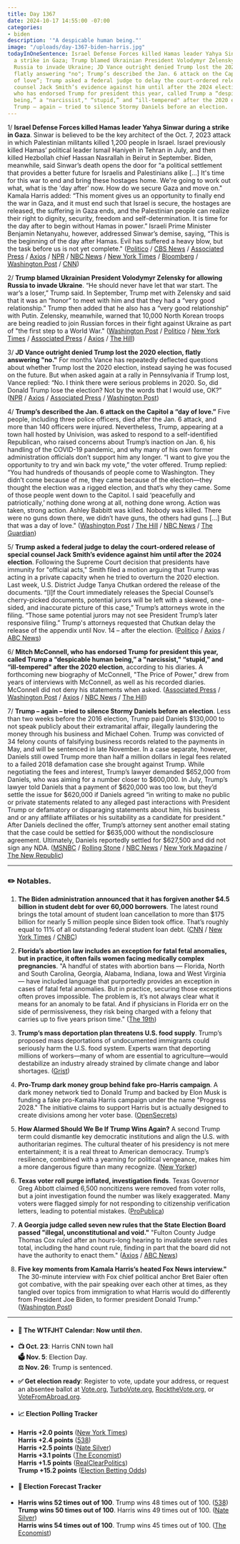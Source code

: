 ```yaml
---
title: Day 1367
date: 2024-10-17 14:55:00 -07:00
categories:
- biden
description: '"A despicable human being."'
image: "/uploads/day-1367-biden-harris.jpg"
todayInOneSentence: Israel Defense Forces killed Hamas leader Yahya Sinwar during
  a strike in Gaza; Trump blamed Ukrainian President Volodymyr Zelensky for allowing
  Russia to invade Ukraine; JD Vance outright denied Trump lost the 2020 election,
  flatly answering "no"; Trump’s described the Jan. 6 attack on the Capitol a “day
  of love”; Trump asked a federal judge to delay the court-ordered release of special
  counsel Jack Smith’s evidence against him until after the 2024 election; Mitch McConnell,
  who has endorsed Trump for president this year, called Trump a “despicable human
  being,” a "narcissist," “stupid,” and “ill-tempered" after the 2020 election; and
  Trump – again – tried to silence Stormy Daniels before an election.
---
```


1/ **Israel Defense Forces killed Hamas leader Yahya Sinwar during a strike in Gaza**. Sinwar is believed to be the key architect of the Oct. 7, 2023 attack in which Palestinian militants killed 1,200 people in Israel. Israel previously killed Hamas’ political leader Ismail Haniyeh in Tehran in July, and then killed Hezbollah chief Hassan Nasrallah in Beirut in September. Biden, meanwhile, said Sinwar’s death opens the door for “a political settlement that provides a better future for Israelis and Palestinians alike \[...\] It's time for this war to end and bring these hostages home. We're going to work out what, what is the 'day after' now. How do we secure Gaza and move on." Kamala Harris added: “This moment gives us an opportunity to finally end the war in Gaza, and it must end such that Israel is secure, the hostages are released, the suffering in Gaza ends, and the Palestinian people can realize their right to dignity, security, freedom and self-determination. It is time for the day after to begin without Hamas in power.” Israeli Prime Minister Benjamin Netanyahu, however, addressed Sinwar’s demise, saying, “This is the beginning of the day after Hamas. Evil has suffered a heavy blow, but the task before us is not yet complete." ([Politico](https://www.politico.eu/article/israel-killed-hamas-leader-yahya-sinwar-gaza/) / [CBS News](https://www.cbsnews.com/news/israel-yahya-sinwar-hamas-gaza-war-killed-in-rafah-operation/) / [Associated Press](https://apnews.com/article/israel-palestinians-hamas-lebanon-hezbollah-news-10-17-2024-d12ca71945313e601cf10876072f4182) / [Axios](https://www.axios.com/2024/10/17/sinwar-hamas-israel-killed-gaza) / [NPR](https://www.npr.org/2024/10/17/nx-s1-5155921/israel-hamas-leader-yahya-sinwar) / [NBC News](https://www.nbcnews.com/news/world/hamas-leader-yahya-sinwar-israel-investigating-dead-rcna175892) / [New York Times](https://www.nytimes.com/2024/10/17/us/politics/harris-yahya-sinwar-hamas-israel-gaza.html) / [Bloomberg](https://www.bloomberg.com/news/live-blog/2024-10-17/hamas-latest) / [Washington Post](https://www.washingtonpost.com/world/2024/10/17/israel-iran-lebanon-war-news-gaza-hamas/) / [CNN](https://www.cnn.com/world/live-news/israel-iran-gaza-lebanon-10-17-24-intl-hnk/index.html))

2/ **Trump blamed Ukrainian President Volodymyr Zelensky for allowing Russia to invade Ukraine**. “He should never have let that war start. The war’s a loser,” Trump said. In September, Trump met with Zelensky and said that it was an “honor” to meet with him and that they had a “very good relationship.” Trump then added that he also has a “very good relationship” with Putin. Zelensky, meanwhile, warned that 10,000 North Korean troops are being readied to join Russian forces in their fight against Ukraine as part of "the first step to a World War." ([Washington Post](https://www.washingtonpost.com/politics/2024/10/17/trump-zelensky-ukraine-war-start/) / [Politico](https://www.politico.com/news/2024/10/17/trump-zelenskyy-biden-russia-ukraine-war-blame-00184173) / [New York Times](https://www.nytimes.com/2024/10/17/world/europe/zelensky-eu-victory-plan.html) / [Associated Press](https://apnews.com/article/ukraine-zelenskyy-europe-victory-plan-summit-863bd5c70816449e3c92b7c1f767a2ff) / [Axios](https://www.axios.com/2024/10/17/zelensky-north-korea-troops-russia-ukraine) / [The Hill](https://thehill.com/policy/international/4936302-zelensky-ukraine-war-victory-plan/))

3/ **JD Vance outright denied Trump lost the 2020 election, flatly answering "no."** For months Vance has repeatedly deflected questions about whether Trump lost the 2020 election, instead saying he was focused on the future. But when asked again at a rally in Pennsylvania if Trump lost, Vance replied: “No. I think there were serious problems in 2020. So, did Donald Trump lose the election? Not by the words that I would use, OK?” ([NPR](https://www.npr.org/2024/10/16/nx-s1-5155220/jd-vance-donald-trump-2020-election-loss-answer-no) / [Axios](https://www.axios.com/2024/10/16/jd-vance-trump-2020-election-denial) / [Associated Press](https://apnews.com/article/vance-trump-2020-election-3659368bc50e3224e5cc59f76015e096) / [Washington Post](https://www.washingtonpost.com/politics/2024/10/16/vance-2020-election-answer/))

4/ **Trump’s described the Jan. 6 attack on the Capitol a “day of love.”** Five people, including three police officers, died after the Jan. 6 attack, and more than 140 officers were injured. Nevertheless, Trump, appearing at a town hall hosted by Univision, was asked to respond to a self-identified Republican, who raised concerns about Trump’s inaction on Jan. 6, his handling of the COVID-19 pandemic, and why many of his own former administration officials don’t support him any longer. “I want to give you the opportunity to try and win back my vote,” the voter offered. Trump replied: “You had hundreds of thousands of people come to Washington. They didn’t come because of me, they came because of the election—they thought the election was a rigged election, and that’s why they came. Some of those people went down to the Capitol. I said ‘peacefully and patriotically,’ nothing done wrong at all, nothing done wrong. Action was taken, strong action. Ashley Babbitt was killed. Nobody was killed. There were no guns down there, we didn’t have guns, the others had guns \[...\] But that was a day of love." ([Washington Post](https://www.washingtonpost.com/politics/2024/10/17/trump-jan-6-insurrection/) / [The Hill](https://thehill.com/homenews/campaign/4938695-kamala-harris-donald-trump-jan-6-2020-claims/) / [NBC News](https://www.nbcnews.com/politics/2024-election/trump-says-nothing-was-done-wrong-jan-6-republican-voter-confronts-rcna175755) / [The Guardian](https://www.theguardian.com/us-news/live/2024/oct/17/donald-trump-january-6-riot-kamala-harris-us-election-politics-news))

5/ **Trump asked a federal judge to delay the court-ordered release of special counsel Jack Smith’s evidence against him until after the 2024 election**. Following the Supreme Court decision that presidents have immunity for "official acts," Smith filed a motion arguing that Trump was acting in a private capacity when he tried to overturn the 2020 election. Last week, U.S. District Judge Tanya Chutkan ordered the release of the documents. “\[I\]f the Court immediately releases the Special Counsel’s cherry-picked documents, potential jurors will be left with a skewed, one-sided, and inaccurate picture of this case,” Trump’s attorneys wrote in the filing. “Those same potential jurors may not see President Trump’s later responsive filing.” Trump's attorneys requested that Chutkan delay the release of the appendix until Nov. 14 – after the election. ([Politico](https://www.politico.com/live-updates/2024/10/17/2024-elections-live-coverage-updates-analysis/donald-trump-jack-smith-evidence-00184133) / [Axios](https://www.axios.com/2024/10/17/trump-jan-6-case-documents-release-jack-smith) / [ABC News](https://abcnews.go.com/US/trump-asks-judge-jan-6-case-delay-release/story?id=114892192))

6/ **Mitch McConnell, who has endorsed Trump for president this year, called Trump a “despicable human being,” a "narcissist," “stupid,” and “ill-tempered" after the 2020 election**, according to his diaries. A forthcoming new biography of McConnell, "The Price of Power," drew from years of interviews with McConnell, as well as his recorded diaries. McConnell did not deny his statements when asked. ([Associated Press](https://apnews.com/article/mcconnell-trump-biography-election-0a861001d95287e689336504abc2281f) / [Washington Post](https://www.washingtonpost.com/politics/2024/10/17/trump-mcconnell-jan-6-capitol/) / [Axios](https://www.axios.com/2024/10/17/mcconnell-trump-stupid-2020-election-new-book) / [NBC News](https://www.nbcnews.com/politics/congress/mcconnell-privately-called-trump-despicable-human-unfit-office-new-boo-rcna175960) / [The Hill](https://thehill.com/homenews/senate/4938254-mitch-mcconnell-donald-trump-2020-election-book/))

7/ **Trump – again – tried to silence Stormy Daniels before an election**. Less than two weeks before the 2016 election, Trump paid Daniels $130,000 to not speak publicly about their extramarital affair, illegally laundering the money through his business and Michael Cohen. Trump was convicted of 34 felony counts of falsifying business records related to the payments in May, and will be sentenced in late November. In a case separate, however, Daniels still owed Trump more than half a million dollars in legal fees related to a failed 2018 defamation case she brought against Trump. While negotiating the fees and interest, Trump’s lawyer demanded $652,000 from Daniels, who was aiming for a number closer to $600,000. In July, Trump’s lawyer told Daniels that a payment of $620,000 was too low, but they’d settle the issue for $620,000 if Daniels agreed “in writing to make no public or private statements related to any alleged past interactions with President Trump or defamatory or disparaging statements about him, his business and or any affiliate affiliates or his suitability as a candidate for president.” After Daniels declined the offer, Trump’s attorney sent another email stating that the case could be settled for $635,000 without the nondisclosure agreement. Ultimately, Daniels reportedly settled for $627,500 and did not sign any NDA. ([MSNBC](https://www.msnbc.com/rachel-maddow-show/maddowblog/trumps-legal-team-tried-keep-stormy-daniels-quiet-yes-rcna175887) / [Rolling Stone](https://www.rollingstone.com/politics/politics-news/trump-tries-to-silence-stormy-daniels-again-1235135930/) / [NBC News](https://www.nbcnews.com/politics/2024-election/trumps-legal-team-tried-keep-stormy-daniels-quiet-ahead-2024-election-rcna175828) / [New York Magazine](https://nymag.com/intelligencer/article/trump-stormy-daniels-hush-money-2024-rachel-maddow.html) / [The New Republic](https://newrepublic.com/post/187257/donald-trump-stormy-daniels-new-offer-hush-money))

---

### ✏️ Notables.

1. **The Biden administration announced that it has forgiven another $4.5 billion in student debt for over 60,000 borrowers**. The latest round brings the total amount of student loan cancellation to more than $175 billion for nearly 5 million people since Biden took office. That’s roughly equal to 11% of all outstanding federal student loan debt. ([CNN](https://www.cnn.com/2024/10/17/politics/biden-student-loan-forgiveness/index.html) / [New York Times](https://www.nytimes.com/2024/10/17/us/politics/student-loans-public-service.html) / [CNBC](https://www.cnbc.com/2024/10/17/student-loan-forgiveness-biden-public-service-debt.html))

2. **Florida’s abortion law includes an exception for fatal fetal anomalies, but in practice, it often fails women facing medically complex pregnancies**. "A handful of states with abortion bans — Florida, North and South Carolina, Georgia, Alabama, Indiana, Iowa and West Virginia — have included language that purportedly provides an exception in cases of fatal fetal anomalies. But in practice, securing those exceptions often proves impossible. The problem is, it’s not always clear what it means for an anomaly to be fatal. And if physicians in Florida err on the side of permissiveness, they risk being charged with a felony that carries up to five years prison time." ([The 19th](https://19thnews.org/2024/10/floridas-abortion-ban-fetal-anomalies/))

3. **Trump’s mass deportation plan threatens U.S. food supply**. Trump’s proposed mass deportations of undocumented immigrants could seriously harm the U.S. food system. Experts warn that deporting millions of workers—many of whom are essential to agriculture—would destabilize an industry already strained by climate change and labor shortages. ([Grist](https://grist.org/food-and-agriculture/mass-deportation-food-trump-immigration-agricultural-workers-us-labor-supply/))

4. **Pro-Trump dark money group behind fake pro-Harris campaign**. A dark money network tied to Donald Trump and backed by Elon Musk is funding a fake pro-Kamala Harris campaign under the name "Progress 2028." The initiative claims to support Harris but is actually designed to create divisions among her voter base. ([OpenSecrets](https://www.opensecrets.org/news/2024/10/pro-trump-dark-money-network-tied-to-elon-musk-behind-fake-pro-harris-campaign-scheme))

5. **How Alarmed Should We Be If Trump Wins Again?** A second Trump term could dismantle key democratic institutions and align the U.S. with authoritarian regimes. The cultural theater of his presidency is not mere entertainment; it is a real threat to American democracy. Trump’s resilience, combined with a yearning for political vengeance, makes him a more dangerous figure than many recognize. ([New Yorker](https://www.newyorker.com/magazine/2024/10/21/how-alarmed-should-we-be-if-trump-wins-again))

6. **Texas voter roll purge inflated, investigation finds**. Texas Governor Greg Abbott claimed 6,500 noncitizens were removed from voter rolls, but a joint investigation found the number was likely exaggerated. Many voters were flagged simply for not responding to citizenship verification letters, leading to potential mistakes. ([ProPublica](https://www.propublica.org/article/texas-noncitizen-voter-roll-removal-included-americans))

7. **A Georgia judge called seven new rules that the State Election Board passed "illegal, unconstitutional and void."** "Fulton County Judge Thomas Cox ruled after an hours-long hearing to invalidate seven rules total, including the hand count rule, finding in part that the board did not have the authority to enact them." ([Axios](https://www.axios.com/2024/10/17/georgia-election-rules-trump-judge-blocks-changes) / [ABC News](https://abcnews.go.com/Politics/georgia-judge-invalidates-controversial-election-rules/story?id=114875224))

8. **Five key moments from Kamala Harris’s heated Fox News interview."** The 30-minute interview with Fox chief political anchor Bret Baier often got combative, with the pair speaking over each other at times, as they tangled over topics from immigration to what Harris would do differently from President Joe Biden, to former president Donald Trump." ([Washington Post](https://www.washingtonpost.com/politics/2024/10/17/kamala-harris-fox-news-bret-baier/))

---

* #### 📅 The WTFJHT Calendar: Now until *then*.

* **📺 Oct. 23**: Harris CNN town hall \
  **🗳️ Nov. 5**: Election Day. \
  **⚖️ Nov. 26**: Trump is sentenced.

* **✅ Get election ready**: Register to vote, update your address, or request an absentee ballot at [Vote.org](https://www.vote.org/), [TurboVote.org](https://turbovote.org/), [RocktheVote.org](https://www.rockthevote.org/), or [VoteFromAbroad.org](https://www.votefromabroad.org/).

* #### 📈 Election Polling Tracker

* **Harris \+2.0 points** ([New York Times](https://www.nytimes.com/interactive/2024/us/elections/polls-president.html)) \
  **Harris \+2.4 points** ([538](https://projects.fivethirtyeight.com/polls/president-general/2024/national/)) \
  **Harris \+2.5 points** ([Nate Silver](https://www.natesilver.net/p/nate-silver-2024-president-election-polls-model)) \
  **Harris \+3.1 points** ([The Economist](https://www.economist.com/interactive/us-2024-election/trump-harris-polls)) \
  **Harris \+1.5 points** ([RealClearPolitics](https://www.realclearpolling.com/polls/president/general/2024/trump-vs-harris)) \
  **Trump \+15.2 points** ([Election Betting Odds](https://www.electionbettingodds.com/))

* #### 🔮 Election Forecast Tracker

* **Harris wins 52 times out of 100**. Trump wins 48 times out of 100. ([538](https://projects.fivethirtyeight.com/2024-election-forecast/)) \
  **Trump wins 50 times out of 100**. Harris wins 49 times out of 100. ([Nate Silver](https://www.natesilver.net/p/nate-silver-2024-president-election-polls-model)) \
  **Harris wins 54 times out of 100**. Trump wins 45 times out of 100. ([The Economist](https://www.economist.com/interactive/us-2024-election/prediction-model/president/))